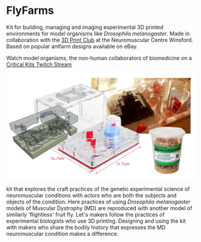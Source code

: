 # FlyFarms

Kit for building, managing and imaging experimental 3D printed environments for model organisms like *Drosophila melanogaster*. Made in collaboration with the [3D Print Club](cheapjack.github.io/NMC3DPrintClub/) at the Neuromuscular Centre Winsford. Based on popular antfarm designs available on eBay.

Watch model organisms, the non-human collaborators of biomedicine on a [Critical Kits Twitch Stream](https://twitch.tv/CriticalKits)

![Fly Farm Prototype Montage Images](images/FlyFarmMontageOk.png)

kit that explores the craft practices of the genetic experimental science of neuromuscular conditions with actors who are both the subjects and objects of the condition. Here practices of using *Drosophila melanogaster* models of Muscular Dystrophy (MD) are reproduced with another model of similarly 'flightless' fruit fly. Let's makers follow the practices of experimental biologists who use 3D printing. Designing and using the kit with makers who share the bodily history that expresses the MD neuromuscular condition makes a difference.
